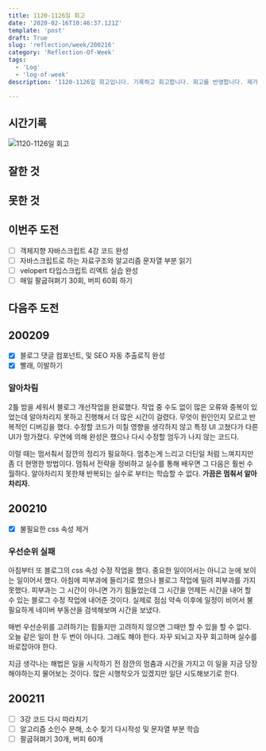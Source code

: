 ```yaml
---
title: 1120-1126일 회고
date: '2020-02-16T10:46:37.121Z'
template: 'post'
draft: True
slug: 'reflection/week/200216'
category: 'Reflection-Of-Week'
tags:
  - 'Log'
  - 'log-of-week'
description: '1120-1126일 회고입니다. 기록하고 회고합니다. 회고를 반영합니다. 제가 자라는 방식입니다.'

---
```


## 시간기록 
![1120-1126일 회고](https://i.imgur.com/)

## 잘한 것

## 못한 것

## 이번주 도전
- [ ] 객체지향 자바스크립트 4강 코드 완성 
- [ ] 자바스크립트로 하는 자료구조와 알고리즘 문자열 부분 읽기 
- [ ] velopert 타입스크립트 리엑트 실습 완성 
- [ ] 매일 팔굽혀펴기 30회, 버피 60회 하기

## 다음주 도전

## 200209

- [x] 블로그 댓글 컴포넌트, 및 SEO 자동 추출로직 완성
- [x] 빨래, 이발하기

### 알아차림

2틀 밤을 세워서 블로그 개선작업을 완료했다. 작업 중 수도 없이 많은 오류와 중복이 있었는데 알아차리지 못하고 진행해서 더 많은 시간이 걸렸다. 무엇이 원인인지 모르고 반복적인 디버깅을 했다. 수정할 코드가 미칠 영향을 생각하지 않고 특정 UI 고쳤다가 다른 UI가 망가졌다. 우연에 의해 완성은 했으나 다시 수정할 엄두가 나지 않는 코드다. 

이럴 때는 멈서춰서 잠깐의 정리가 필요하다. 멈추는게 느리고 더딘일 처럼 느껴지지만 좀 더 현명한 방법이다. 멈춰서 전략을 정비하고 실수를 통해 배우면 그 다음은 훨씬 수월하다. 알아차리지 못한채 반복되는 실수로 부터는 학습할 수 없다. **가끔은 멈춰서 알아차리자.**

## 200210

- [x] 불필요한 css 속성 제거 

### 우선순위 실패 
아침부터 또 블로그의 css 속성 수정 작업을 했다. 중요한 일이어서는 아니고 눈에 보이는 일이어서 했다. 아침에 피부과에 들리기로 했으나 블로그 작업에 밀려 피부과를 가지 못했다. 피부과는 그 시간이 아니면 가기 힘들었는데 그 시간을 언제든 시간을 내어 할 수 있는 블로그 수정 작업에 내어준 것이다. 실제로 점심 약속 이후에 일정이 비어서 불필요하게 네이버 부동산을 검색해보며 시간을 보냈다. 

매번 우선순위를 고려하기는 힘들지만 고려하지 않으면 그때만 할 수 있을 할 수 없다. 오늘 같은 일이 한 두 번이 아니다. 그래도 해야 한다. 자꾸 되뇌고 자꾸 회고하며 실수를 바로잡아야 한다. 

지금 생각나는 해법은 일을 시작하기 전 잠깐의 멈춤과 시간을 가지고 이 일을 지금 당장해야하는지 물어보는 것이다. 많은 시행착오가 있겠지만 일단 시도해보기로 한다.

## 200211

- [ ] 3강 코드 다시 따라치기 
- [ ] 알고리즘 소인수 분해, 소수 찾기 다시작성 및 문자열 부분 학습 
- [ ] 팔굽혀펴기 30개, 버피 60개 